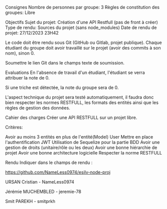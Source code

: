 Consignes
Nombre de personnes par groupe: 3
Règles de constitution des groupes: Libre

Objectifs
Sujet du projet: Création d'une API Restfull (pas de front à créer)
Type de rendu: Sources du projet (sans node_modules)
Date de rendu de projet: 27/12/2023 23H42

Le code doit être rendu sous Git (GitHub ou Gitlab, projet publique).
Chaque étudiant du groupe doit avoir travaillé sur le projet (avoir des commits à son nom), sinon 0.

Soumettre le lien Git dans le champs texte de soumission.

Evaluations
En l'absence de travail d'un étudiant, l'étudiant se verra attribuer la note de 0.

Si une triche est détectée, la note du groupe sera de 0.

L'aspect technique du projet sera testé automatiquement, il faudra donc bien respecter les normes RESTFULL, les formats des entités ainsi que les règles de gestion des données.

Cahier des charges
Créer une API RESTFULL sur un projet libre.

Critères:

Avoir au moins 3 entités en plus de l'entité(Model) User
Mettre en place l'authentification JWT
Utilisation de Sequelize pour la partie BDD
Avoir une gestion de droits (unitaire/rôle ou les deux)
Avoir une bonne hiérarchie de projet
Avoir une bonne architecture logicielle
Respecter la norme RESTFULL


Rendu
Indiquer dans le champs de rendu :

https://github.com/NameLess0974/esilv-node-proj

URSAN Cristian - NameLess0974

Jérémie MUCHEMBLED - jeremie-78 

Smit PAREKH - smitprkh

